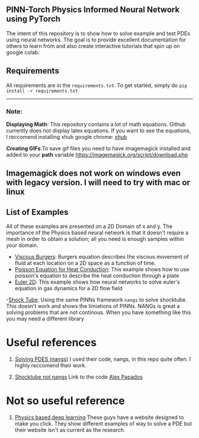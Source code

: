 ## PINN-Torch Physics Informed Neural Network using PyTorch

The intent of this repository is to show how to solve example and test PDEs using neural networks. The goal is to provide excellent documentation for others to learn from and also create interactive tutorials that spin up on google colab. 

## Requirements

All requirements are in the `requirements.txt`. To get started, simply do `pip install -r requirements.txt` 


---
### Note: 

**Displaying Math**: This repository contains a lot of math equations. Github currently does not display latex equations. If you want to see the equations, I reccomend installing xhub google chrome: [xhub](https://github.com/nschloe/xhub)

**Creating GIFs**:To save gif files you need to have imagemagick installed and added to your **path** variable
https://imagemagick.org/script/download.php 

Imagemagick does not work on windows even with legacy version. I will need to try with mac or linux
---

## List of Examples 

All of these examples are presented on a 2D Domain of x and y. The importance of the Physics based neural network is that it doesn't require a mesh in order to obtain a solution; all you need is enough samples within your domain.

- [Viscous Burgers](https://github.com/pjuangph/PINN-Torch/tree/main/burgers_2D): Burgers equation describes the viscous movement of fluid at each location on a 2D space as a function of time. 
- [Poisson Equation for Heat Conduction](https://github.com/pjuangph/PINN-Torch/tree/main/Poisson): This example shows how to use poisson's equation to describe the heat conduction through a plate 
- [Euler 2D](https://github.com/pjuangph/PINN-Torch/tree/main/euler): This example shows how neural networks to solve euler's equation in gas dynamics for a 2D flow field 

-[Shock Tube](https://github.com/pjuangph/PINN-Torch/tree/main/shocktube-nangs): Using the same PINNs framework `nangs` to solve shocktube. This doesn't work and shows the limiations of PINNs. NANGs is great a solving problems that are not continous. When you have something like this you may need a different library


# Useful references
1. [Solving PDES (nangs)](https://github.com/pjuangph/PINN-Torch/blob/main/references/Solving_PDE_with_NN.pdf) I used their code, nangs, in this repo quite often. I highly reccomend their work. 

2. [Shocktube not nangs](https://www.researchgate.net/profile/Alexandros-Papados/publication/350239546_Solving_Hydrodynamic_Shock-Tube_Problems_Using_Weighted_Physics-Informed_Neural_Networks_with_Domain_Extension/links/6130062f0360302a0073573c/Solving-Hydrodynamic-Shock-Tube-Problems-Using-Weighted-Physics-Informed-Neural-Networks-with-Domain-Extension.pdf)  Link to the code [Alex Papados](https://github.com/alexpapados/Physics-Informed-Deep-Learning-Solid-and-Fluid-Mechanics)

# Not so useful reference
1. [Physics based deep learning](https://github.com/pjuangph/PINN-Torch/blob/main/references/physics%20based%20deep%20learning.pdf) These guys have a website designed to make you click. They show different examples of way to solve a PDE but their website isn't as current as the research. 

